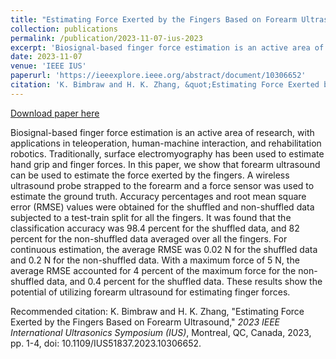 ```yaml
---
title: "Estimating Force Exerted by the Fingers Based on Forearm Ultrasound"
collection: publications
permalink: /publication/2023-11-07-ius-2023
excerpt: 'Biosignal-based finger force estimation is an active area of research, with applications in teleoperation, human-machine interaction, and rehabilitation robotics. Traditionally, surface electromyography has been used to estimate hand grip and finger forces. In this paper, we show that forearm ultrasound can be used to estimate the force exerted by the fingers. A wireless ultrasound probe strapped to the forearm and a force sensor was used to estimate the ground truth. Accuracy percentages and root mean square error (RMSE) values were obtained for the shuffled and non-shuffled data subjected to a test-train split for all the fingers. It was found that the classification accuracy was 98.4 percent for the shuffled data, and 82 percent for the non-shuffled data averaged over all the fingers. For continuous estimation, the average RMSE was 0.02 N for the shuffled data and 0.2 N for the non-shuffled data. With a maximum force of 5 N, the average RMSE accounted for 4 percent of the maximum force for the non-shuffled data, and 0.4 percent for the shuffled data. These results show the potential of utilizing forearm ultrasound for estimating finger forces.'
date: 2023-11-07
venue: 'IEEE IUS'
paperurl: 'https://ieeexplore.ieee.org/abstract/document/10306652'
citation: 'K. Bimbraw and H. K. Zhang, &quot;Estimating Force Exerted by the Fingers Based on Forearm Ultrasound,&quot; <i>2023 IEEE International Ultrasonics Symposium (IUS)</i>, Montreal, QC, Canada, 2023, pp. 1-4, doi: 10.1109/IUS51837.2023.10306652.'
---
```


<a href='https://ieeexplore.ieee.org/abstract/document/10306652'>Download paper here</a>

Biosignal-based finger force estimation is an active area of research, with applications in teleoperation, human-machine interaction, and rehabilitation robotics. Traditionally, surface electromyography has been used to estimate hand grip and finger forces. In this paper, we show that forearm ultrasound can be used to estimate the force exerted by the fingers. A wireless ultrasound probe strapped to the forearm and a force sensor was used to estimate the ground truth. Accuracy percentages and root mean square error (RMSE) values were obtained for the shuffled and non-shuffled data subjected to a test-train split for all the fingers. It was found that the classification accuracy was 98.4 percent for the shuffled data, and 82 percent for the non-shuffled data averaged over all the fingers. For continuous estimation, the average RMSE was 0.02 N for the shuffled data and 0.2 N for the non-shuffled data. With a maximum force of 5 N, the average RMSE accounted for 4 percent of the maximum force for the non-shuffled data, and 0.4 percent for the shuffled data. These results show the potential of utilizing forearm ultrasound for estimating finger forces.

Recommended citation: K. Bimbraw and H. K. Zhang, "Estimating Force Exerted by the Fingers Based on Forearm Ultrasound," <i>2023 IEEE International Ultrasonics Symposium (IUS)</i>, Montreal, QC, Canada, 2023, pp. 1-4, doi: 10.1109/IUS51837.2023.10306652.